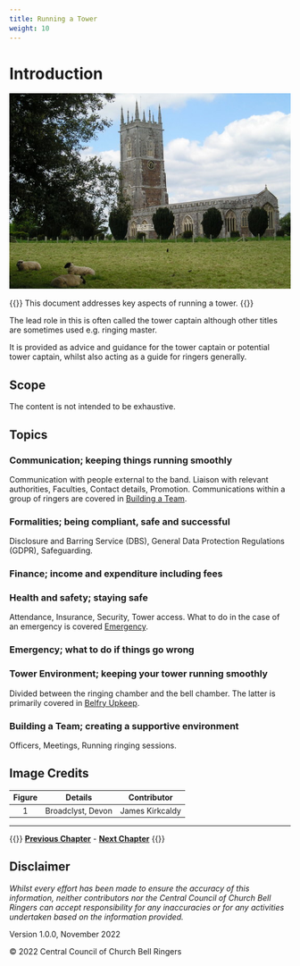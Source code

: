 ```yaml
---
title: Running a Tower
weight: 10
---
```




# Introduction

![Broadclyst, Devon](Broadclyst.jpg)

{{<hint danger>}}
This document addresses key aspects of running a tower.
{{</hint>}}

The lead role in this is often called the tower captain although other titles are sometimes used e.g. ringing master.

It is provided as advice and guidance for the tower captain or potential tower captain, whilst also acting as a guide for ringers generally.

## Scope

The content is not intended to be exhaustive.

## Topics

### Communication; keeping things running smoothly

Communication with people external to the band. Liaison with relevant authorities, Faculties, Contact details, Promotion. Communications within a group of ringers are covered in [Building a Team](../090-BuildingaTeam/).

### Formalities; being compliant, safe and successful
 
Disclosure and Barring Service (DBS), General Data Protection Regulations (GDPR), Safeguarding.

### Finance; income and expenditure including fees
 
### Health and safety; staying safe

Attendance, Insurance, Security, Tower access. What to do in the case of an emergency is covered [Emergency](../060-Emergency/).

### Emergency; what to do if things go wrong

### Tower Environment; keeping your tower running smoothly

Divided between the ringing chamber and the bell chamber. The latter is primarily covered in [Belfry Upkeep](https://belfryupkeep.cccbr.org.uk/docs/010-introduction/).

### Building a Team; creating a supportive environment

Officers, Meetings, Running ringing sessions.

## Image Credits

| Figure | Details | Contributor |
| :---: | --- | --- |
| 1 | Broadclyst, Devon | James Kirkcaldy |

----

{{<hint info>}}
**[Previous Chapter](../010-introduction/)** - **[Next Chapter](../020-Communication/)**
{{</hint>}}

## Disclaimer

*Whilst every effort has been made to ensure the accuracy of this information, neither contributors nor the Central Council of Church Bell Ringers can accept responsibility for any inaccuracies or for any activities undertaken based on the information provided.*

Version 1.0.0, November 2022

© 2022 Central Council of Church Bell Ringers
